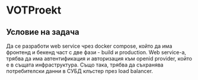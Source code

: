 # VOTProekt
## Условие на задача
Да се разработи web service чрез docker compose, който да има фронтенд и бекенд част с две фази - build и production. Web service-а, трябва да има автентификация и авторизация към openid provider, който е в същата инфраструктура. Също така, трябва да съхранява потребителски данни в СУБД клъстер през load balancer. 
